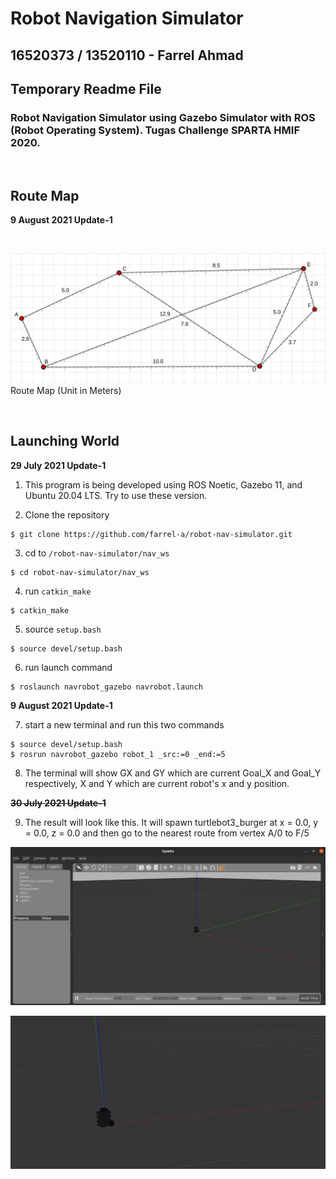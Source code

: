 # Robot Navigation Simulator

## 16520373 / 13520110 - Farrel Ahmad

## Temporary Readme File

### Robot Navigation Simulator using Gazebo Simulator with ROS (Robot Operating System). Tugas Challenge SPARTA HMIF 2020.

<br>

## Route Map
**9 August 2021 Update-1**

<br>

![](photos/route.png)
Route Map (Unit in Meters)


<br>

## Launching World
**29 July 2021 Update-1**
1. This program is being developed using ROS Noetic, Gazebo 11, and Ubuntu 20.04 LTS. Try to use these version.

2. Clone the repository
```
$ git clone https://github.com/farrel-a/robot-nav-simulator.git
```

3. cd to `/robot-nav-simulator/nav_ws`
```
$ cd robot-nav-simulator/nav_ws
```

4. run `catkin_make`
```
$ catkin_make
```

5. source `setup.bash`
```
$ source devel/setup.bash
```

6. run launch command
```
$ roslaunch navrobot_gazebo navrobot.launch
```

**9 August 2021 Update-1**

7. start a new terminal and run this two commands
```
$ source devel/setup.bash
$ rosrun navrobot_gazebo robot_1 _src:=0 _end:=5
```

8. The terminal will show GX and GY which are current Goal_X and Goal_Y respectively, X and Y which are current robot's x and y position.

~~**30 July 2021 Update-1**~~

9. The result will look like this. It will spawn turtlebot3_burger at x = 0.0, y = 0.0, z = 0.0 and then go to the nearest route from vertex A/0 to F/5

![](photos/launch.png)

![](photos/move.gif)